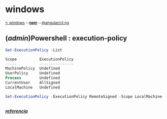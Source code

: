 # windows

<sub>[:arrow_upper_left: windows](../../readme.md) --[**npm**](../../../../npm/nodejs/run.md) --[@angular/cli ng](../../../../npm/web/angular/cli/01-basic/ng/serve.md)<sub> 

## (*admin*)Powershell : execution-policy

```powershell
Get-ExecutionPolicy -List

Scope          ExecutionPolicy
-----          ---------------
MachinePolicy  Undefined
UserPolicy     Undefined
Process        Undefined
CurrentUser    AllSigned
LocalMachine   Undefined
```

```powershell
Set-ExecutionPolicy -ExecutionPolicy RemoteSigned -Scope LocalMachine
```

<sub></sub>
----


[***referencia***](https://docs.microsoft.com/en-us/powershell/module/microsoft.powershell.security/get-executionpolicy?view=powershell-7.2)

